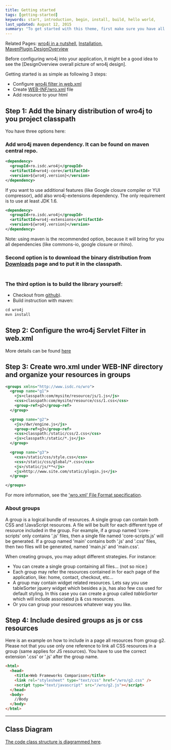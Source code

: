 ```yaml
---
title: Getting started 
tags: [getting-started]
keywords: start, introduction, begin, install, build, hello world,
last_updated: August 12, 2015
summary: "To get started with this theme, first make sure you have all the prerequisites in place; then build the theme following the sample build commands. Because this theme is set up for single sourcing projects, it doesn't follow the same pattern as most Jekyll projects (which have just a _config.yml file in the root directory)."
---
```



Related Pages: [wro4j in a nutshell](http://wro4j.github.com/wro4j), [Installation](Installation), [MavenPlugin](MavenPlugin),[DesignOverview](DesignOverview)

Before configuring wro4j into your application, it might be a good idea to see the [DesignOverview overall picture of wro4j design]. 


Getting started is as simple as following 3 steps:

* Configure [wro4j filter in web.xml](Installation)
* Create [WEB-INF/wro.xml](WroFileFormat) file
* Add resource to your html


## Step 1: Add the binary distribution of wro4j to you project classpath 

You have three options here:
### Add wro4j maven dependency. It can be found on maven central repo.
```xml
<dependency>
  <groupId>ro.isdc.wro4j</groupId>
  <artifactId>wro4j-core</artifactId>
  <version>${wro4j.version}</version>
</dependency>
```

If you want to use additional features (like Google closure compiler or YUI compressor), add also wro4j-extensions dependency. The only requirement is to use at least JDK 1.6.
```xml
<dependency>
  <groupId>ro.isdc.wro4j</groupId>
  <artifactId>wro4j-extensions</artifactId>
  <version>${wro4j.version}</version>
</dependency>
```

Note: using maven is the recommended option, because it will bring for you all dependencies (like commons-io, google closure or rhino).

### Second option is to download the binary distribution from [Downloads](https://drive.google.com/folderview?id=0Bw_8FNG2SipAT2VHOHlHbW9WLUE&usp=sharing) page and to put it in the classpath. <br><br>

### The third option is to build the library yourself:    
* Checkout from [github](https://github.com/wro4j/wro4j)).
* Build instruction with maven:

```python
cd wro4j
mvn install
```


## Step 2: Configure the wro4j Servlet Filter in web.xml 
More details can be found [here](Installation)

## Step 3: Create wro.xml under WEB-INF directory and organize your resources in groups 

```xml
<groups xmlns="http://www.isdc.ro/wro">
  <group name="g1">
    <js>classpath:com/mysite/resource/js/1.js</js>
    <css>classpath:com/mysite/resource/css/1.css</css>
    <group-ref>g2</group-ref>
  </group>

  <group name="g2">
    <js>/dwr/engine.js</js>
    <group-ref>g3</group-ref>
    <css>classpath:/static/css/2.css</css>
    <js>classpath:/static/*.js</js>
  </group>

  <group name="g3">
    <css>/static/css/style.css</css>
    <css>/static/css/global/*.css</css>
    <js>/static/js/**</js>
    <js>http://www.site.com/static/plugin.js</js>
  </group>

</groups>
```

For more information, see the ['wro.xml' File Format specification](WroFileFormat).

### About groups 
A group is a logical bundle of resources. A single group can contain both CSS and !JavaScript resources.  A file will be built for each different type of resource included in the group. For example, if a group named 'core-scripts' only contains '.js' files, then a single file named 'core-scripts.js' will be generated.  If a group named 'main' contains both '.js' and '.css' files, then two files will be generated, named 'main.js' and 'main.css'.

When creating groups, you may adopt different strategies. For instance:

* You can create a single group containing all files... (not so nice:)
* Each group may refer the resources contained in for each page of the application, like: home, contact, checkout, etc... 
* A group may contain widget related resources. Lets say you use tableSorter jquery widget which besides a js, has also few css used for default styling. In this case you can create a group called *tableSorter* which will include associated js & css resources. 
* Or you can group your resources whatever way you like.

## Step 4: Include desired groups as js or css resources 

Here is an example on how to include in a page all resources from group g2. Please not that you use only one reference to link all CSS resources in a group (same applies for JS resources). You have to use the correct extension '.css' or '.js' after the group name.

```html
<html>
  <head>
    <title>Web Frameworks Comparison</title>
    <link rel="stylesheet" type="text/css" href="/wro/g2.css" />
    <script type="text/javascript" src="/wro/g2.js"></script>
  </head>
  <body>
    //Body
  </body>
</html>
```

----

## Class Diagram 

[The code class structure is diagrammed here](ClassDiagram.jpg).